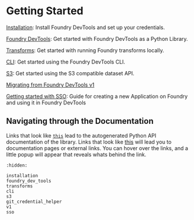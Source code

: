 # Getting Started

[Installation](installation.md): Install Foundry DevTools and set up your credentials.

[Foundry DevTools](foundry_dev_tools.md): Get started with Foundry DevTools as a Python Library.

[Transforms](transforms.md): Get started with running Foundry transforms locally.

[CLI](cli.md): Get started using the Foundry DevTools CLI.

[S3](s3.md): Get started using the S3 compatible dataset API.

[Migrating from Foundry DevTools v1](v1.md) 

[Getting started with SSO](sso.md): Guide for creating a new Application on Foundry and using it in Foundry DevTools

## Navigating through the Documentation

Links that look like [`this`](#foundry_dev_tools.config.context.FoundryContext) lead to the autogenerated Python API documentation of the library.
Links that look like [this](#foundrycontext) will lead you to documentation pages or external links.
You can hover over the links, and a little popup will appear that reveals whats behind the link.


```{toctree}
:hidden:

installation
foundry_dev_tools
transforms
cli
s3
git_credential_helper
v1
sso
```

